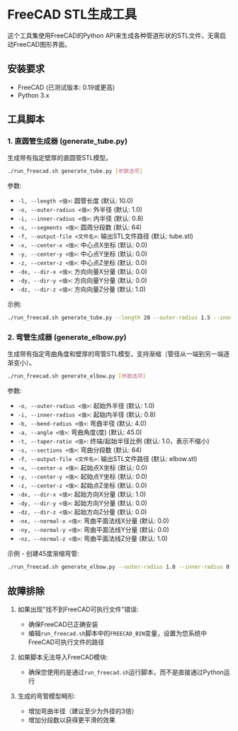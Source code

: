 # FreeCAD STL生成工具

这个工具集使用FreeCAD的Python API来生成各种管道形状的STL文件，无需启动FreeCAD图形界面。

## 安装要求

- FreeCAD (已测试版本: 0.19或更高)
- Python 3.x

## 工具脚本

### 1. 直圆管生成器 (generate_tube.py)

生成带有指定壁厚的直圆管STL模型。

```bash
./run_freecad.sh generate_tube.py [参数选项]
```

参数:
- `-l, --length <值>`: 圆管长度 (默认: 10.0)
- `-o, --outer-radius <值>`: 外半径 (默认: 1.0)
- `-i, --inner-radius <值>`: 内半径 (默认: 0.8)
- `-s, --segments <值>`: 圆周分段数 (默认: 64)
- `-f, --output-file <文件名>`: 输出STL文件路径 (默认: tube.stl)
- `-x, --center-x <值>`: 中心点X坐标 (默认: 0.0)
- `-y, --center-y <值>`: 中心点Y坐标 (默认: 0.0)
- `-z, --center-z <值>`: 中心点Z坐标 (默认: 0.0)
- `-dx, --dir-x <值>`: 方向向量X分量 (默认: 0.0)
- `-dy, --dir-y <值>`: 方向向量Y分量 (默认: 0.0)
- `-dz, --dir-z <值>`: 方向向量Z分量 (默认: 1.0)

示例:
```bash
./run_freecad.sh generate_tube.py --length 20 --outer-radius 1.5 --inner-radius 1.2
```

### 2. 弯管生成器 (generate_elbow.py)

生成带有指定弯曲角度和壁厚的弯管STL模型，支持渐缩（管径从一端到另一端逐渐变小）。

```bash
./run_freecad.sh generate_elbow.py [参数选项]
```

参数:
- `-o, --outer-radius <值>`: 起始外半径 (默认: 1.0)
- `-i, --inner-radius <值>`: 起始内半径 (默认: 0.8)
- `-b, --bend-radius <值>`: 弯曲半径 (默认: 4.0)
- `-a, --angle <值>`: 弯曲角度(度) (默认: 45.0)
- `-t, --taper-ratio <值>`: 终端/起始半径比例 (默认: 1.0，表示不缩小)
- `-s, --sections <值>`: 弯曲分段数 (默认: 64)
- `-f, --output-file <文件名>`: 输出STL文件路径 (默认: elbow.stl)
- `-x, --center-x <值>`: 起始点X坐标 (默认: 0.0)
- `-y, --center-y <值>`: 起始点Y坐标 (默认: 0.0)
- `-z, --center-z <值>`: 起始点Z坐标 (默认: 0.0)
- `-dx, --dir-x <值>`: 起始方向X分量 (默认: 1.0)
- `-dy, --dir-y <值>`: 起始方向Y分量 (默认: 0.0)
- `-dz, --dir-z <值>`: 起始方向Z分量 (默认: 0.0)
- `-nx, --normal-x <值>`: 弯曲平面法线X分量 (默认: 0.0)
- `-ny, --normal-y <值>`: 弯曲平面法线Y分量 (默认: 0.0)
- `-nz, --normal-z <值>`: 弯曲平面法线Z分量 (默认: 1.0)

示例 - 创建45度渐缩弯管:
```bash
./run_freecad.sh generate_elbow.py --outer-radius 1.0 --inner-radius 0.8 --taper-ratio 0.6
```

## 故障排除

1. 如果出现"找不到FreeCAD可执行文件"错误:
   - 确保FreeCAD已正确安装
   - 编辑`run_freecad.sh`脚本中的`FREECAD_BIN`变量，设置为您系统中FreeCAD可执行文件的路径

2. 如果脚本无法导入FreeCAD模块:
   - 确保您使用的是通过`run_freecad.sh`运行脚本，而不是直接通过Python运行

3. 生成的弯管模型畸形:
   - 增加弯曲半径（建议至少为外径的3倍）
   - 增加分段数以获得更平滑的效果 